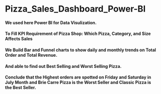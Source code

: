 # Pizza_Sales_Dashboard_Power-BI
#### We used here Power BI for Data Visulization.
#### To Fill KPI Requirement of Pizza Shop: Which Pizza, Category, and Size Affects Sales
#### We Build Bar and Funnel charts to show daily and monthly trends on Total Order and Total Revenue.
#### And able to find out Best Selling and Worst Selling Pizza.
#### Conclude that the Highest orders are spotted on Friday and Saturday in July Month and Brie Carre Pizza is the Worst Seller and Classic Pizza is the Best Seller. 

